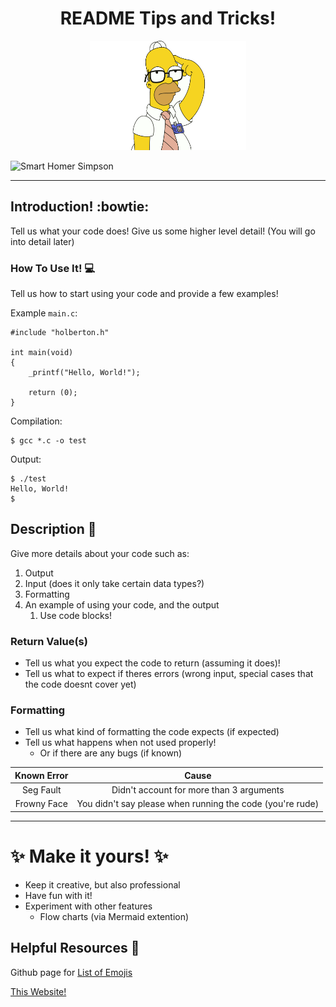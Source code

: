 <h1 align="center">README Tips and Tricks!</h1>
<p align="center">
<img src="https://github.com/Vernon-444/Live_Coding/blob/main/smart_homer.png" alt="Smart Lookin' Homer Simpson"
        width="250"
        height="175" />
</p>

![Smart Homer Simpson](https://github.com/Vernon-444/Live_Coding/blob/main/smart_homer.png=250x175)

---
## Introduction! :bowtie:

Tell us what your code does!
Give us some higher level detail! (You will go into detail later)


### How To Use It! :computer:

Tell us how to start using your code and provide
a few examples!



Example `main.c`:
```
#include "holberton.h"

int main(void)
{
    _printf("Hello, World!");

    return (0);
}
```

Compilation:
```
$ gcc *.c -o test
```

Output:
```
$ ./test
Hello, World!
$
```

## Description :speech_balloon:
Give more details about your code such as:
1. Output
1. Input (does it only take certain data types?)
1. Formatting
1. An example of using your code, and the output
    1. Use code blocks!

### Return Value(s)
* Tell us what you expect the code to return (assuming it does)!
* Tell us what to expect if theres errors (wrong input, special
cases that the code doesnt cover yet)

### Formatting
* Tell us what kind of formatting the code expects (if expected)
* Tell us what happens when not used properly!
    * Or if there are any bugs (if known)

| Known Error | Cause      |
|:-------------:|:--------:|
|Seg Fault    |Didn't account for more than 3 arguments|
|    Frowny Face    | You didn't say please when running the code (you're rude)|

---

# :sparkles: Make it yours! :sparkles:
* Keep it creative, but also professional
* Have fun with it!
* Experiment with other features
    * Flow charts (via Mermaid extention)


## Helpful Resources :book:

Github page for [List of Emojis](https://github.com/markdown-templates/markdown-emojis)

[This Website!](www.markdownlivepreview.com)

